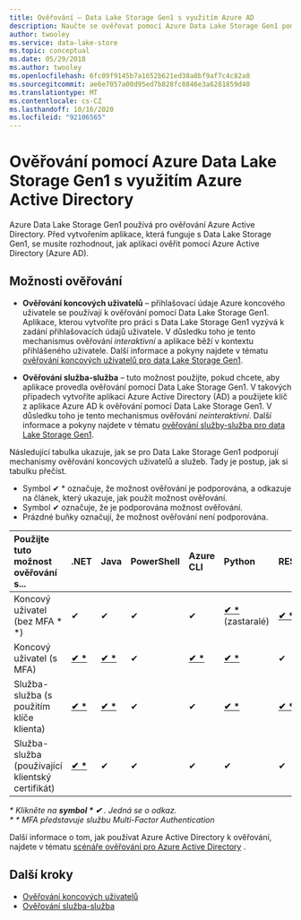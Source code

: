 ```yaml
---
title: Ověřování – Data Lake Storage Gen1 s využitím Azure AD
description: Naučte se ověřovat pomocí Azure Data Lake Storage Gen1 pomocí Azure Active Directory.
author: twooley
ms.service: data-lake-store
ms.topic: conceptual
ms.date: 05/29/2018
ms.author: twooley
ms.openlocfilehash: 6fc09f9145b7a1652b621ed38a8bf9af7c4c82a8
ms.sourcegitcommit: ae6e7057a00d95ed7b828fc8846e3a6281859d40
ms.translationtype: MT
ms.contentlocale: cs-CZ
ms.lasthandoff: 10/16/2020
ms.locfileid: "92106565"
---
```

# <a name="authentication-with-azure-data-lake-storage-gen1-using-azure-active-directory"></a>Ověřování pomocí Azure Data Lake Storage Gen1 s využitím Azure Active Directory

Azure Data Lake Storage Gen1 používá pro ověřování Azure Active Directory. Před vytvořením aplikace, která funguje s Data Lake Storage Gen1, se musíte rozhodnout, jak aplikaci ověřit pomocí Azure Active Directory (Azure AD).

## <a name="authentication-options"></a>Možnosti ověřování

* **Ověřování koncových uživatelů** – přihlašovací údaje Azure koncového uživatele se používají k ověřování pomocí Data Lake Storage Gen1. Aplikace, kterou vytvoříte pro práci s Data Lake Storage Gen1 vyzývá k zadání přihlašovacích údajů uživatele. V důsledku toho je tento mechanismus ověřování *interaktivní* a aplikace běží v kontextu přihlášeného uživatele. Další informace a pokyny najdete v tématu [ověřování koncových uživatelů pro data Lake Storage Gen1](data-lake-store-end-user-authenticate-using-active-directory.md).

* **Ověřování služba-služba** – tuto možnost použijte, pokud chcete, aby aplikace provedla ověřování pomocí Data Lake Storage Gen1. V takových případech vytvoříte aplikaci Azure Active Directory (AD) a použijete klíč z aplikace Azure AD k ověřování pomocí Data Lake Storage Gen1. V důsledku toho je tento mechanismus ověřování *neinteraktivní*. Další informace a pokyny najdete v tématu [ověřování služby-služba pro data Lake Storage Gen1](data-lake-store-service-to-service-authenticate-using-active-directory.md).

Následující tabulka ukazuje, jak se pro Data Lake Storage Gen1 podporují mechanismy ověřování koncových uživatelů a služeb. Tady je postup, jak si tabulku přečíst.

* Symbol ✔ * označuje, že možnost ověřování je podporována, a odkazuje na článek, který ukazuje, jak použít možnost ověřování. 
* Symbol ✔ označuje, že je podporována možnost ověřování. 
* Prázdné buňky označují, že možnost ověřování není podporována.


|Použijte tuto možnost ověřování s...                   |.NET         |Java     |PowerShell |Azure CLI | Python   |REST     |
|:---------------------------------------------|:------------|:--------|:----------|:-------------|:---------|:--------|
|Koncový uživatel (bez MFA * *)                        |   ✔ |    ✔    |    ✔      |       ✔      |    **[✔ *](data-lake-store-end-user-authenticate-python.md#end-user-authentication-without-multi-factor-authentication)**(zastaralé)     |    **[✔ *](data-lake-store-end-user-authenticate-rest-api.md)**    |
|Koncový uživatel (s MFA)                           |    **[✔ *](data-lake-store-end-user-authenticate-net-sdk.md)**        |    **[✔ *](data-lake-store-end-user-authenticate-java-sdk.md)**     |    ✔      |       **[✔ *](data-lake-store-get-started-cli-2.0.md)**      |    **[✔ *](data-lake-store-end-user-authenticate-python.md#end-user-authentication-with-multi-factor-authentication)**     |    ✔    |
|Služba-služba (s použitím klíče klienta)         |    **[✔ *](data-lake-store-service-to-service-authenticate-net-sdk.md#service-to-service-authentication-with-client-secret)** |    **[✔ *](data-lake-store-service-to-service-authenticate-java.md)**    |    ✔      |       ✔      |    **[✔ *](data-lake-store-service-to-service-authenticate-python.md#service-to-service-authentication-with-client-secret-for-account-management)**     |    **[✔ *](data-lake-store-service-to-service-authenticate-rest-api.md)**    |
|Služba-služba (používající klientský certifikát) |    **[✔ *](data-lake-store-service-to-service-authenticate-net-sdk.md#service-to-service-authentication-with-certificate)**        |    ✔    |    ✔      |       ✔      |    ✔     |    ✔    |

<i>* Klikněte na <b>symbol \* ✔</b> . Jedná se o odkaz.</i><br>
<i>* * MFA představuje službu Multi-Factor Authentication</i>

Další informace o tom, jak používat Azure Active Directory k ověřování, najdete v tématu  [scénáře ověřování pro Azure Active Directory](../active-directory/develop/authentication-vs-authorization.md) .

## <a name="next-steps"></a>Další kroky

* [Ověřování koncových uživatelů](data-lake-store-end-user-authenticate-using-active-directory.md)
* [Ověřování služba-služba](data-lake-store-service-to-service-authenticate-using-active-directory.md)